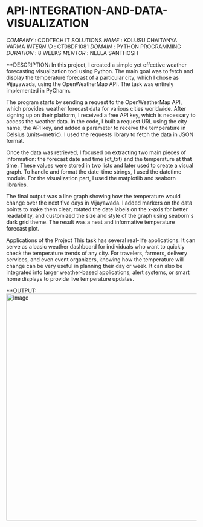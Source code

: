 # API-INTEGRATION-AND-DATA-VISUALIZATION
*COMPANY* : CODTECH IT SOLUTIONS
*NAME* : KOLUSU CHAITANYA VARMA
*INTERN ID* : CT08DF1081
*DOMAIN* : PYTHON PROGRAMMING
*DURATION* : 8 WEEKS
*MENTOR* : NEELA SANTHOSH

**DESCRIPTION:
In this project, I created a simple yet effective weather forecasting visualization tool using Python. The main goal was to fetch and display the temperature forecast of a particular city, which I chose as Vijayawada, using the OpenWeatherMap API. The task was entirely implemented in PyCharm.

The program starts by sending a request to the OpenWeatherMap API, which provides weather forecast data for various cities worldwide. After signing up on their platform, I received a free API key, which is necessary to access the weather data. In the code, I built a request URL using the city name, the API key, and added a parameter to receive the temperature in Celsius (units=metric). I used the requests library to fetch the data in JSON format.

Once the data was retrieved, I focused on extracting two main pieces of information: the forecast date and time (dt_txt) and the temperature at that time. These values were stored in two lists and later used to create a visual graph. To handle and format the date-time strings, I used the datetime module. For the visualization part, I used the matplotlib and seaborn libraries.

The final output was a line graph showing how the temperature would change over the next five days in Vijayawada. I added markers on the data points to make them clear, rotated the date labels on the x-axis for better readability, and customized the size and style of the graph using seaborn's dark grid theme. The result was a neat and informative temperature forecast plot.

Applications of the Project
This task has several real-life applications. It can serve as a basic weather dashboard for individuals who want to quickly check the temperature trends of any city. For travelers, farmers, delivery services, and even event organizers, knowing how the temperature will change can be very useful in planning their day or week. It can also be integrated into larger weather-based applications, alert systems, or smart home displays to provide live temperature updates.

**OUTPUT:
<img width="1200" height="600" alt="Image" src="https://github.com/user-attachments/assets/df270c0f-8c6f-4a91-89bb-628ecd57e574" />




